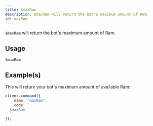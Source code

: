 ```yaml
---
title: $maxRam
description: $maxRam will return the bot's maximum amount of Ram.
id: maxRam
---
```


`$maxRam` will return the bot's maximum amount of Ram.

## Usage

```aoi
$maxRam
```

## Example(s)

This will return your bot's maximum amount of available Ram:

```javascript
client.command({
    name: "maxRam",
    code: `
  $maxRam
  `
});
```
